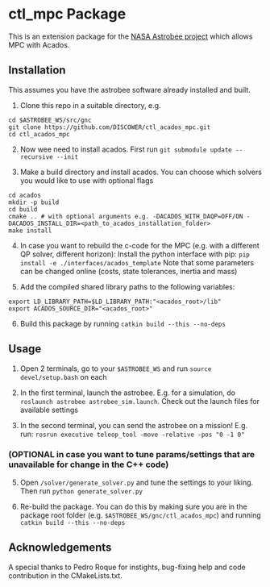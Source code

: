 # ctl_mpc Package
This is an extension package for the [NASA Astrobee project](https://github.com/nasa/astrobee) which allows MPC with Acados.

## Installation
This assumes you have the astrobee software already installed and built.

1. Clone this repo in a suitable directory, e.g.
```
cd $ASTROBEE_WS/src/gnc
git clone https://github.com/DISCOWER/ctl_acados_mpc.git
cd ctl_acados_mpc
```

2. Now wee need to install acados. First run `git submodule update --recursive --init`

3. Make a build directory and install acados. You can choose which solvers you would like to use with optional flags
```
cd acados
mkdir -p build
cd build
cmake .. # with optional arguments e.g. -DACADOS_WITH_DAQP=OFF/ON -DACADOS_INSTALL_DIR=<path_to_acados_installation_folder>
make install
```
4. In case you want to rebuild the c-code for the MPC (e.g. with a different QP solver, different horizon):
Install the python interface with pip: `pip install -e ./interfaces/acados_template`
Note that some parameters can be changed online (costs, state tolerances, inertia and mass)

5. Add the compiled shared library paths to the following variables:
```
export LD_LIBRARY_PATH=$LD_LIBRARY_PATH:"<acados_root>/lib"
export ACADOS_SOURCE_DIR="<acados_root>"
```

6. Build this package by running `catkin build --this --no-deps`

## Usage
1. Open 2 terminals, go to your `$ASTROBEE_WS` and run `source devel/setup.bash` on each

2. In the first terminal, launch the astrobee. E.g. for a simulation, do `roslaunch astrobee astrobee_sim.launch`. Check out the launch files for available settings

3. In the second terminal, you can send the astrobee on a mission! E.g. run: `rosrun executive teleop_tool -move -relative -pos "0 -1 0"`

### (OPTIONAL in case you want to tune params/settings that are unavailable for change in the C++ code)
5. Open `/solver/generate_solver.py` and tune the settings to your liking. Then run `python generate_solver.py`

6. Re-build the package. You can do this by making sure you are in the package root folder (e.g. `$ASTROBEE_WS/gnc/ctl_acados_mpc`) and running `catkin build --this --no-deps`

## Acknowledgements
A special thanks to Pedro Roque for instights, bug-fixing help and code contribution in the CMakeLists.txt.
